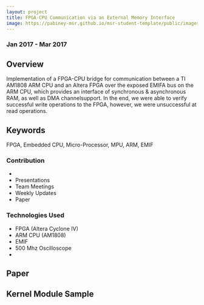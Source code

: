 ```yaml
---
layout: project
title: FPGA-CPU Communication via an External Memory Interface
image: https://pabiney-msr.github.io/msr-student-template/public/images/FPGA-CPU.jpg
---
```

### Jan 2017 - Mar 2017

## Overview
Implementation of a FPGA-CPU bridge for communication between a TI AM1808 ARM CPU and an Altera FPGA over the exposed EMIFA bus on the ARM CPU, which provides an interface of synchronous & asynchronous RAM, as well as DMA channelsupport. In the end, we were able to verify successful write operations to the FPGA, however, we were unsuccessful at read operations.

## Keywords
FPGA, Embedded CPU, Micro-Processor, MPU, ARM, EMIF

### Contribution
* 
* Presentations
* Team Meetings
* Weekly Updates
* Paper

### Technologies Used
* FPGA (Altera Cyclone IV)
* ARM CPU (AM1808)
* EMIF
* 500 Mhz Oscilloscope
*

## Paper


## Kernel Module Sample